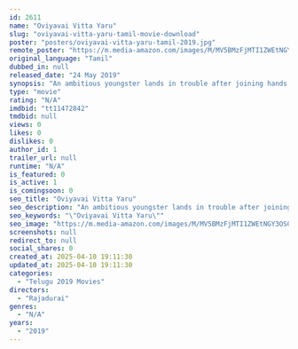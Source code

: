 ```yaml
---
id: 2611
name: "Oviyavai Vitta Yaru"
slug: "oviyavai-vitta-yaru-tamil-movie-download"
poster: "posters/oviyavai-vitta-yaru-tamil-2019.jpg"
remote_poster: "https://m.media-amazon.com/images/M/MV5BMzFjMTI1ZWEtNGY3OS00MTU3LWFjMjItMjA5Y2FkNjUwOTE0XkEyXkFqcGdeQXVyMzYxOTQ3MDg@._V1_SX300.jpg"
original_language: "Tamil"
dubbed_in: null
released_date: "24 May 2019"
synopsis: "An ambitious youngster lands in trouble after joining hands with a fraud businessman."
type: "movie"
rating: "N/A"
imdbid: "tt11472842"
tmdbid: null
views: 0
likes: 0
dislikes: 0
author_id: 1
trailer_url: null
runtime: "N/A"
is_featured: 0
is_active: 1
is_comingsoon: 0
seo_title: "Oviyavai Vitta Yaru"
seo_description: "An ambitious youngster lands in trouble after joining hands with a fraud businessman."
seo_keywords: "\"Oviyavai Vitta Yaru\""
seo_image: "https://m.media-amazon.com/images/M/MV5BMzFjMTI1ZWEtNGY3OS00MTU3LWFjMjItMjA5Y2FkNjUwOTE0XkEyXkFqcGdeQXVyMzYxOTQ3MDg@._V1_SX300.jpg"
screenshots: null
redirect_to: null
social_shares: 0
created_at: 2025-04-10 19:11:30
updated_at: 2025-04-10 19:11:30
categories:
  - "Telugu 2019 Movies"
directors:
  - "Rajadurai"
genres:
  - "N/A"
years:
  - "2019"
---
```

